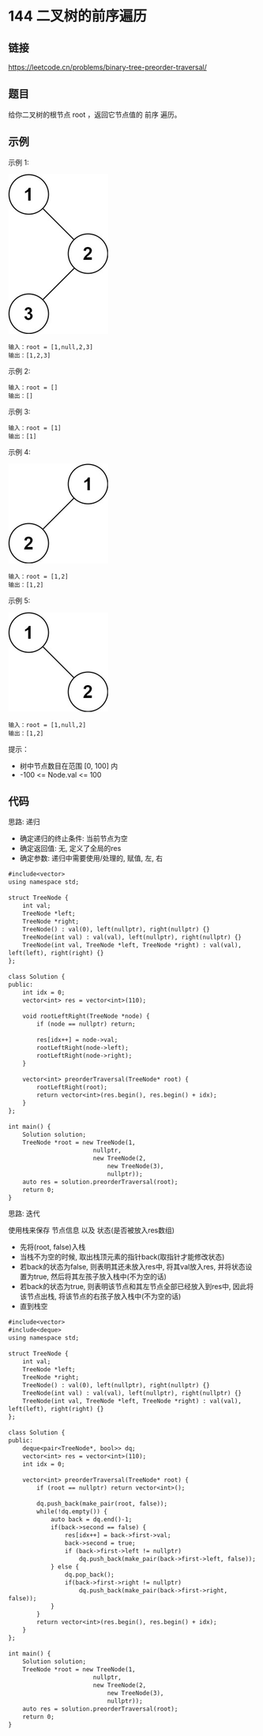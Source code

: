 # 144 二叉树的前序遍历
## 链接
https://leetcode.cn/problems/binary-tree-preorder-traversal/

## 题目 
给你二叉树的根节点 root ，返回它节点值的 前序 遍历。

## 示例
示例 1:

![](img/1example1.jpg)
```
输入：root = [1,null,2,3]
输出：[1,2,3]
```
示例 2:
```
输入：root = []
输出：[]
```
示例 3:
```
输入：root = [1]
输出：[1]
```
示例 4:

![](img/1example4.jpg)
```
输入：root = [1,2]
输出：[1,2]
```
示例 5:

![](img/1example5.jpg)
```
输入：root = [1,null,2]
输出：[1,2]
```

提示：

- 树中节点数目在范围 [0, 100] 内
- -100 <= Node.val <= 100 

## 代码
思路: 递归
- 确定递归的终止条件: 当前节点为空
- 确定返回值: 无, 定义了全局的res
- 确定参数: 递归中需要使用/处理的, 赋值, 左, 右
```
#include<vector>
using namespace std;

struct TreeNode {
	int val;
	TreeNode *left;
	TreeNode *right;
	TreeNode() : val(0), left(nullptr), right(nullptr) {}
	TreeNode(int val) : val(val), left(nullptr), right(nullptr) {}
	TreeNode(int val, TreeNode *left, TreeNode *right) : val(val), left(left), right(right) {}
};
	
class Solution {
public:
	int idx = 0;
	vector<int> res = vector<int>(110);
	
	void rootLeftRight(TreeNode *node) {
		if (node == nullptr) return;
		
		res[idx++] = node->val;
		rootLeftRight(node->left);
		rootLeftRight(node->right);
	}
	
    vector<int> preorderTraversal(TreeNode* root) {
		rootLeftRight(root);
		return vector<int>(res.begin(), res.begin() + idx);
    }
};

int main() {
	Solution solution;
	TreeNode *root = new TreeNode(1, 
					    nullptr, 
						new TreeNode(2, 
							new TreeNode(3), 
							nullptr));
	auto res = solution.preorderTraversal(root);
	return 0;
}
```

思路: 迭代

使用栈来保存 节点信息 以及 状态(是否被放入res数组)
- 先将(root, false)入栈
- 当栈不为空的时候, 取出栈顶元素的指针back(取指针才能修改状态)
- 若back的状态为false, 则表明其还未放入res中, 将其val放入res, 并将状态设置为true, 然后将其左孩子放入栈中(不为空的话)
- 若back的状态为true, 则表明该节点和其左节点全部已经放入到res中, 因此将该节点出栈, 将该节点的右孩子放入栈中(不为空的话)
- 直到栈空

```
#include<vector>
#include<deque>
using namespace std;

struct TreeNode {
	int val;
	TreeNode *left;
	TreeNode *right;
	TreeNode() : val(0), left(nullptr), right(nullptr) {}
	TreeNode(int val) : val(val), left(nullptr), right(nullptr) {}
	TreeNode(int val, TreeNode *left, TreeNode *right) : val(val), left(left), right(right) {}
};
	
class Solution {
public:
	deque<pair<TreeNode*, bool>> dq;
	vector<int> res = vector<int>(110);
	int idx = 0;
	
    vector<int> preorderTraversal(TreeNode* root) {
		if (root == nullptr) return vector<int>();

		dq.push_back(make_pair(root, false));
		while(!dq.empty()) {
			auto back = dq.end()-1;
			if(back->second == false) {
				res[idx++] = back->first->val;
				back->second = true;
				if (back->first->left != nullptr)
					dq.push_back(make_pair(back->first->left, false));
			} else {
				dq.pop_back();
				if(back->first->right != nullptr)
					dq.push_back(make_pair(back->first->right, false));
			}
		}
		return vector<int>(res.begin(), res.begin() + idx);
    }
};

int main() {
	Solution solution;
	TreeNode *root = new TreeNode(1, 
					    nullptr, 
						new TreeNode(2, 
							new TreeNode(3), 
							nullptr));
	auto res = solution.preorderTraversal(root);
	return 0;
}
```